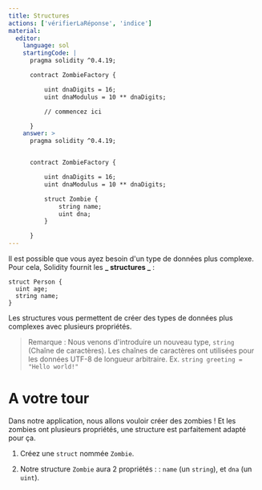 ```yaml
---
title: Structures
actions: ['vérifierLaRéponse', 'indice']
material:
  editor:
    language: sol
    startingCode: |
      pragma solidity ^0.4.19;

      contract ZombieFactory {

          uint dnaDigits = 16;
          uint dnaModulus = 10 ** dnaDigits;

          // commencez ici

      }
    answer: >
      pragma solidity ^0.4.19;


      contract ZombieFactory {

          uint dnaDigits = 16;
          uint dnaModulus = 10 ** dnaDigits;

          struct Zombie {
              string name;
              uint dna;
          }

      }
---
```


Il est possible que vous ayez besoin d'un type de données plus complexe. Pour cela, Solidity fournit les **_ structures _** :

```
struct Person {
  uint age;
  string name;
}

```

Les structures vous permettent de créer des types de données plus complexes avec plusieurs propriétés.

> Remarque : Nous venons d'introduire un nouveau type, `string` (Chaîne de caractères). Les chaînes de caractères ont utilisées pour les données UTF-8 de longueur arbitraire. Ex. `string greeting = "Hello world!"`

# A votre tour

Dans notre application, nous allons vouloir créer des zombies ! Et les zombies ont plusieurs propriétés, une structure est parfaitement adapté pour ça.

1. Créez une `struct` nommée `Zombie`.

2. Notre structure `Zombie` aura 2 propriétés : : `name` (un `string`), et `dna` (un `uint`).
